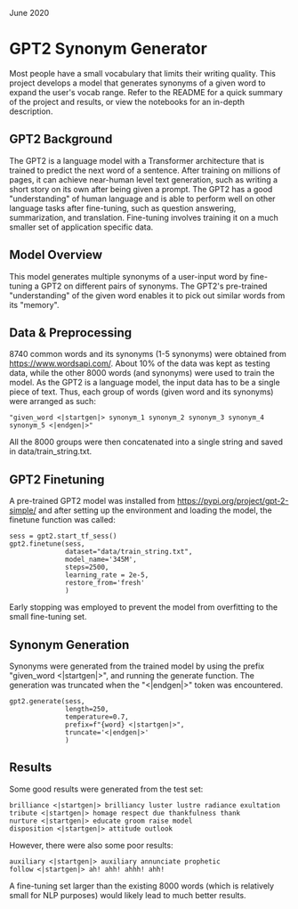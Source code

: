 June 2020
# GPT2 Synonym Generator

Most people have a small vocabulary that limits their writing quality. This project develops a model that generates synonyms of a given word to expand the user's vocab range. Refer to the README for a quick summary of the project and results, or view the notebooks for an in-depth description.

## GPT2 Background

The GPT2 is a language model with a Transformer architecture that is trained to predict the next word of a sentence. After training on millions of pages, it can achieve near-human level text generation, such as writing a short story on its own after being given a prompt. The GPT2 has a good "understanding" of human language and is able to perform well on other language tasks after fine-tuning, such as question answering, summarization, and translation. Fine-tuning involves training it on a much smaller set of application specific data.

## Model Overview

This model generates multiple synonyms of a user-input word by fine-tuning a GPT2 on different pairs of synonyms. The GPT2's pre-trained "understanding" of the given word enables it to pick out similar words from its "memory".

## Data & Preprocessing

8740 common words and its synonyms (1-5 synonyms) were obtained from https://www.wordsapi.com/. About 10% of the data was kept as testing data, while the other 8000 words (and synonyms) were used to train the model. As the GPT2 is a language model, the input data has to be a single piece of text. Thus, each group of words (given word and its synonyms) were arranged as such:

```
"given_word <|startgen|> synonym_1 synonym_2 synonym_3 synonym_4 synonym_5 <|endgen|>"
```

All the 8000 groups were then concatenated into a single string and saved in data/train_string.txt.

## GPT2 Finetuning

A pre-trained GPT2 model was installed from https://pypi.org/project/gpt-2-simple/ and after setting up the environment and loading the model, the finetune function was called:

```
sess = gpt2.start_tf_sess()
gpt2.finetune(sess,
              dataset="data/train_string.txt",
              model_name='345M',
              steps=2500,
              learning_rate = 2e-5,
              restore_from='fresh'
              )
```

Early stopping was employed to prevent the model from overfitting to the small fine-tuning set.

## Synonym Generation

Synonyms were generated from the trained model by using the prefix "given_word <|startgen|>", and running the generate function. The generation was truncated when the "<|endgen|>" token was encountered.

```
gpt2.generate(sess,
              length=250,
              temperature=0.7,
              prefix=f"{word} <|startgen|>",
              truncate='<|endgen|>'
              )
```

## Results

Some good results were generated from the test set:

```
brilliance <|startgen|> brilliancy luster lustre radiance exultation
tribute <|startgen|> homage respect due thankfulness thank
nurture <|startgen|> educate groom raise model
disposition <|startgen|> attitude outlook
```

However, there were also some poor results:

```
auxiliary <|startgen|> auxiliary annunciate prophetic
follow <|startgen|> ah! ahh! ahhh! ahh!
```

A fine-tuning set larger than the existing 8000 words (which is relatively small for NLP purposes) would likely lead to much better results.